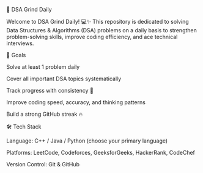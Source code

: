 🚀 DSA Grind Daily

Welcome to DSA Grind Daily! 💻✨
This repository is dedicated to solving Data Structures & Algorithms (DSA) problems on a daily basis to strengthen problem-solving skills, improve coding efficiency, and ace technical interviews.

📌 Goals

Solve at least 1 problem daily

Cover all important DSA topics systematically

Track progress with consistency 📅

Improve coding speed, accuracy, and thinking patterns

Build a strong GitHub streak 🔥

🛠️ Tech Stack

Language: C++ / Java / Python (choose your primary language)

Platforms: LeetCode, Codeforces, GeeksforGeeks, HackerRank, CodeChef

Version Control: Git & GitHub
